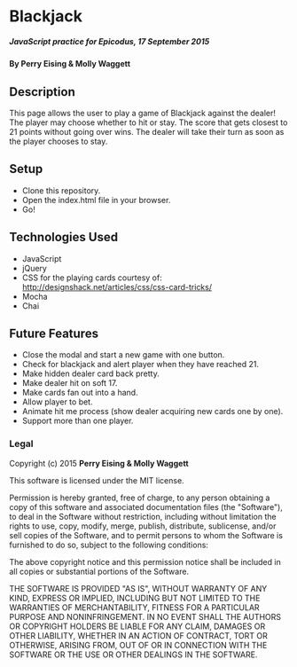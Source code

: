 # Blackjack

##### _JavaScript practice for Epicodus, 17 September 2015_

#### By **Perry Eising & Molly Waggett**

## Description

This page allows the user to play a game of Blackjack against the dealer! The player may choose whether to hit or stay. The score that gets closest to 21 points without going over wins. The dealer will take their turn as soon as the player chooses to stay.

## Setup

* Clone this repository.
* Open the index.html file in your browser.
* Go!

## Technologies Used

* JavaScript
* jQuery
* CSS for the playing cards courtesy of: http://designshack.net/articles/css/css-card-tricks/
* Mocha
* Chai

## Future Features

* Close the modal and start a new game with one button.
* Check for blackjack and alert player when they have reached 21.
* Make hidden dealer card back pretty.
* Make dealer hit on soft 17.
* Make cards fan out into a hand.
* Allow player to bet.
* Animate hit me process (show dealer acquiring new cards one by one).
* Support more than one player.

### Legal

Copyright (c) 2015 **Perry Eising & Molly Waggett**

This software is licensed under the MIT license.

Permission is hereby granted, free of charge, to any person obtaining a copy
of this software and associated documentation files (the "Software"), to deal
in the Software without restriction, including without limitation the rights
to use, copy, modify, merge, publish, distribute, sublicense, and/or sell
copies of the Software, and to permit persons to whom the Software is
furnished to do so, subject to the following conditions:

The above copyright notice and this permission notice shall be included in
all copies or substantial portions of the Software.

THE SOFTWARE IS PROVIDED "AS IS", WITHOUT WARRANTY OF ANY KIND, EXPRESS OR
IMPLIED, INCLUDING BUT NOT LIMITED TO THE WARRANTIES OF MERCHANTABILITY,
FITNESS FOR A PARTICULAR PURPOSE AND NONINFRINGEMENT. IN NO EVENT SHALL THE
AUTHORS OR COPYRIGHT HOLDERS BE LIABLE FOR ANY CLAIM, DAMAGES OR OTHER
LIABILITY, WHETHER IN AN ACTION OF CONTRACT, TORT OR OTHERWISE, ARISING FROM,
OUT OF OR IN CONNECTION WITH THE SOFTWARE OR THE USE OR OTHER DEALINGS IN
THE SOFTWARE.
